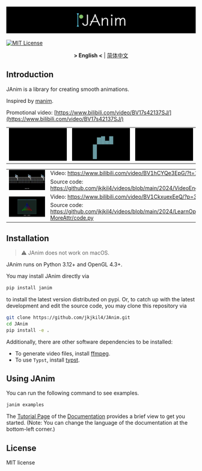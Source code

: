 ![logo](logo.png)

[![MIT License](https://img.shields.io/badge/license-MIT-blue.svg?style=flat)](http://choosealicense.com/licenses/mit/)

<div align="center">

**&gt; English &lt;** | [简体中文](README_zh_CN.md)

</div>

## Introduction
JAnim is a library for creating smooth animations.

Inspired by [manim](https://github.com/3b1b/manim).

Promotional video: [https://www.bilibili.com/video/BV17s42137SJ/](https://www.bilibili.com/video/BV17s42137SJ/)

<table>
  <tr>
    <td>
      <img src="./assets/TextExample.gif"/>
    </td>
    <td>
      <img src="./assets/RiemmanIntegral.gif"/>
    </td>
    <td>
      <img src="./assets/NumberPlaneExample.gif"/>
    </td>
  </tr>
</table>

<!-- ffmpeg -i xxx.mp4 -filter:v "setpts=0.5*PTS" -r 15 -s 480x270 xxx.gif -->

<table>
  <tr>
    <td rowspan="2">
      <img src="./assets/RealSolution.gif" style="min-width: 96px; min-height: 54px; max-height: 200px;">
    </td>
    <td>
      Video: <a href="https://www.bilibili.com/video/BV1hCYQe3EpG/?t=179">https://www.bilibili.com/video/BV1hCYQe3EpG/?t=179</a>
    </td>
  </tr>
  <tr>
    <td>
      Source code: <a href="https://github.com/jkjkil4/videos/blob/main/2024/VideoEncoding/code.py">https://github.com/jkjkil4/videos/blob/main/2024/VideoEncoding/code.py</a>
    </td>
  </tr>

  <tr>
    <td rowspan="2">
      <img src="./assets/FragInterp.gif" style="min-width: 96px; min-height: 54px; max-height: 200px;">
    </td>
    <td>
      Video: <a href="https://www.bilibili.com/video/BV1CkxuexEeQ/?p=3&t=118">https://www.bilibili.com/video/BV1CkxuexEeQ/?p=3&t=118</a>
    </td>
  </tr>
  <tr>
    <td>
      Source code: <a href="https://github.com/jkjkil4/videos/blob/main/2024/LearnOpenGL-8-MoreAttr/code.py">https://github.com/jkjkil4/videos/blob/main/2024/LearnOpenGL-8-MoreAttr/code.py</a>
    </td>
  </tr>
</table>

## Installation

> ⚠️ JAnim does not work on macOS.

JAnim runs on Python 3.12+ and OpenGL 4.3+.

You may install JAnim directly via
```sh
pip install janim
```
to install the latest version distributed on pypi. Or, to catch up with the latest development and edit the source code, you may clone this repository via
```sh
git clone https://github.com/jkjkil4/JAnim.git
cd JAnim
pip install -e .
```

Additionally, there are other software dependencies to be installed:
- To generate video files, install [ffmpeg](https://ffmpeg.org/).
- To use `Typst`, install [typst](https://github.com/typst/typst).


## Using JAnim

You can run the following command to see examples.
```sh
janim examples
```

The [Tutorial Page](https://janim.readthedocs.io/en/latest/tutorial/installation.html) of the [Documentation](https://janim.readthedocs.io/en/latest/index.html) provides a brief view to get you started. (Note: You can change the language of the documentation at the bottom-left corner.)

## License

MIT license
